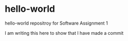 # hello-world
hello-world repositroy for Software Assignment 1

I am writing this here to show that I have made a commit
